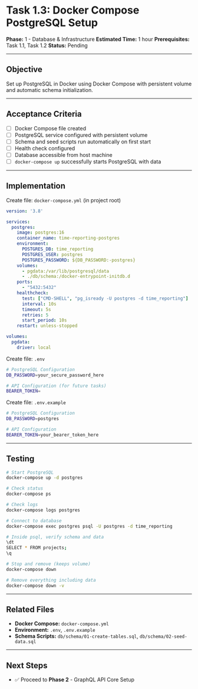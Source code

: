 # Task 1.3: Docker Compose PostgreSQL Setup

**Phase:** 1 - Database & Infrastructure
**Estimated Time:** 1 hour
**Prerequisites:** Task 1.1, Task 1.2
**Status:** Pending

---

## Objective

Set up PostgreSQL in Docker using Docker Compose with persistent volume and automatic schema initialization.

---

## Acceptance Criteria

- [ ] Docker Compose file created
- [ ] PostgreSQL service configured with persistent volume
- [ ] Schema and seed scripts run automatically on first start
- [ ] Health check configured
- [ ] Database accessible from host machine
- [ ] `docker-compose up` successfully starts PostgreSQL with data

---

## Implementation

Create file: `docker-compose.yml` (in project root)

```yaml
version: '3.8'

services:
  postgres:
    image: postgres:16
    container_name: time-reporting-postgres
    environment:
      POSTGRES_DB: time_reporting
      POSTGRES_USER: postgres
      POSTGRES_PASSWORD: ${DB_PASSWORD:-postgres}
    volumes:
      - pgdata:/var/lib/postgresql/data
      - ./db/schema:/docker-entrypoint-initdb.d
    ports:
      - "5432:5432"
    healthcheck:
      test: ["CMD-SHELL", "pg_isready -U postgres -d time_reporting"]
      interval: 10s
      timeout: 5s
      retries: 5
      start_period: 10s
    restart: unless-stopped

volumes:
  pgdata:
    driver: local
```

Create file: `.env`

```bash
# PostgreSQL Configuration
DB_PASSWORD=your_secure_password_here

# API Configuration (for future tasks)
BEARER_TOKEN=
```

Create file: `.env.example`

```bash
# PostgreSQL Configuration
DB_PASSWORD=postgres

# API Configuration
BEARER_TOKEN=your_bearer_token_here
```

---

## Testing

```bash
# Start PostgreSQL
docker-compose up -d postgres

# Check status
docker-compose ps

# Check logs
docker-compose logs postgres

# Connect to database
docker-compose exec postgres psql -U postgres -d time_reporting

# Inside psql, verify schema and data
\dt
SELECT * FROM projects;
\q

# Stop and remove (keeps volume)
docker-compose down

# Remove everything including data
docker-compose down -v
```

---

## Related Files

- **Docker Compose:** `docker-compose.yml`
- **Environment:** `.env`, `.env.example`
- **Schema Scripts:** `db/schema/01-create-tables.sql`, `db/schema/02-seed-data.sql`

---

## Next Steps

- ✅ Proceed to **Phase 2** - GraphQL API Core Setup

